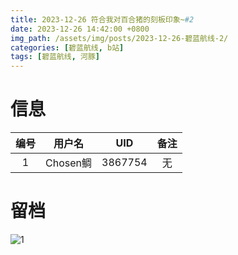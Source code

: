 ```yaml
---
title: 2023-12-26 符合我对百合猪的刻板印象~#2
date: 2023-12-26 14:42:00 +0800
img_path: /assets/img/posts/2023-12-26-碧蓝航线-2/
categories: [碧蓝航线, b站]
tags: [碧蓝航线, 河豚]
---
```


# 信息

| 编号 |  用户名  |   UID   | 备注 |
| :--: | :------: | :-----: | :--: |
|  1   | Chosen鲷 | 3867754 |  无  |

# 留档

![1](1.jpg)